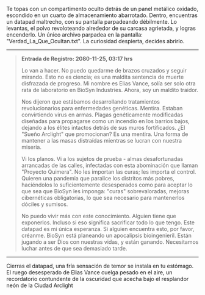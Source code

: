 Te topas con un compartimento oculto detrás de un panel metálico oxidado, escondido en un cuarto de almacenamiento abarrotado. Dentro, encuentras un datapad maltrecho, con su pantalla parpadeando débilmente. Lo levantas, el polvo revoloteando alrededor de su carcasa agrietada, y logras encenderlo. Un único archivo parpadea en la pantalla: "Verdad_La_Que_Ocultan.txt". La curiosidad despierta, decides abrirlo.

---

> **Entrada de Registro: 2080-11-25, 03:17 hrs**
>
> Lo van a hacer. No puedo quedarme de brazos cruzados y seguir mirando. Esto no es ciencia; es una maldita sentencia de muerte disfrazada de progreso. Mi nombre es Elias Vance, solía ser solo otra rata de laboratorio en BioSyn Industries. Ahora, soy un maldito traidor.
>
> Nos dijeron que estábamos desarrollando tratamientos revolucionarios para enfermedades genéticas. Mentira. Estaban convirtiendo virus en armas. Plagas genéticamente modificadas diseñadas para propagarse como un incendio en los barrios bajos, dejando a los élites intactos detrás de sus muros fortificados. ¿El "Sueño Arclight" que promocionan? Es una mentira. Una forma de mantener a las masas distraídas mientras se lucran con nuestra miseria.
>
> Vi los planos. Vi a los sujetos de prueba - almas desafortunadas arrancadas de las calles, infectadas con esta abominación que llaman "Proyecto Quimera". No les importan las curas; les importa el control. Quieren una pandemia que paralice los distritos más pobres, haciéndolos lo suficientemente desesperados como para aceptar lo que sea que BioSyn les imponga: "curas" sobrevaloradas, mejoras cibernéticas obligatorias, lo que sea necesario para mantenerlos dóciles y sumisos.
>
> No puedo vivir más con este conocimiento. Alguien tiene que exponerlos. Incluso si eso significa sacrificar todo lo que tengo. Este datapad es mi única esperanza. Si alguien encuentra esto, por favor, créanme. BioSyn está planeando un apocalipsis bioingenieril. Están jugando a ser Dios con nuestras vidas, y están ganando. Necesitamos luchar antes de que sea demasiado tarde.

---

Cierras el datapad, una fría sensación de temor se instala en tu estómago. El ruego desesperado de Elias Vance cuelga pesado en el aire, un recordatorio contundente de la oscuridad que acecha bajo el resplandor neón de la Ciudad Arclight
